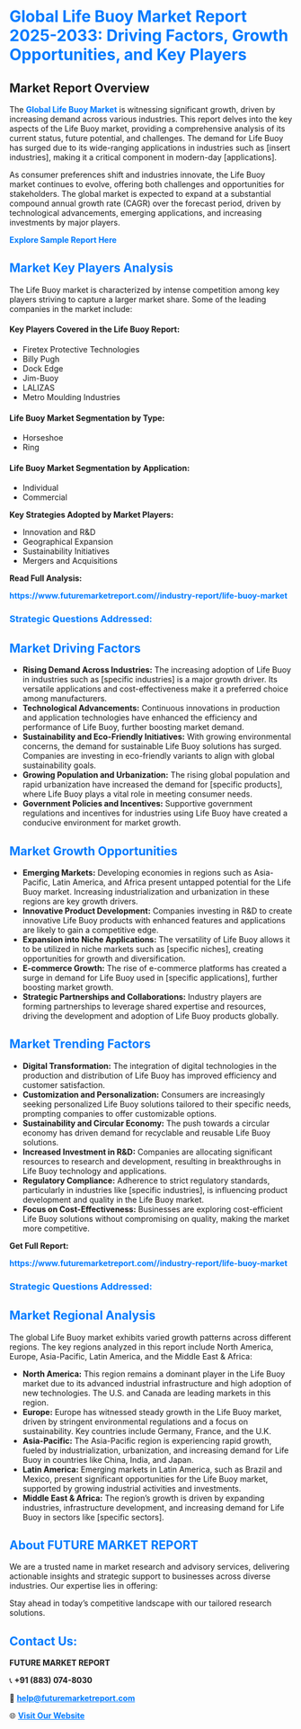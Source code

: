 <h1 style="color: #007BFF;">Global Life Buoy Market Report 2025-2033: Driving Factors, Growth Opportunities, and Key Players</h1>

<section id="overview">
<h2>Market Report Overview</h2>
<p>The <a href="https://www.futuremarketreport.com//industry-report/life-buoy-market" style="color: #007BFF; text-decoration: none;"><strong>Global Life Buoy Market</strong></a> is witnessing significant growth, driven by increasing demand across various industries. This report delves into the key aspects of the Life Buoy market, providing a comprehensive analysis of its current status, future potential, and challenges. The demand for Life Buoy has surged due to its wide-ranging applications in industries such as [insert industries], making it a critical component in modern-day [applications].</p>
<p>As consumer preferences shift and industries innovate, the Life Buoy market continues to evolve, offering both challenges and opportunities for stakeholders. The global market is expected to expand at a substantial compound annual growth rate (CAGR) over the forecast period, driven by technological advancements, emerging applications, and increasing investments by major players.</p>
</section>

<section id="overview">
<p><a href="https://www.futuremarketreport.com//request-sample/reportId=92631" style="color: #007BFF; text-decoration: none;"><strong>Explore Sample Report Here</strong></a></p>
</section>

<section id="key-players">
<h2 style="color: #007BFF;">Market Key Players Analysis</h2>
<p>The Life Buoy market is characterized by intense competition among key players striving to capture a larger market share. Some of the leading companies in the market include:</p>
<h4>Key Players Covered in the Life Buoy Report:</h4>
<ul><li>Firetex Protective Technologies</li><li>Billy Pugh</li><li>Dock Edge</li><li>Jim-Buoy</li><li>LALIZAS</li><li>Metro Moulding Industries</li></ul>
<h4>Life Buoy Market Segmentation by Type:</h4>
<ul><li>Horseshoe</li><li>Ring</li></ul>

<h4>Life Buoy Market Segmentation by Application:</h4>
<ul><li>Individual</li><li>Commercial</li></ul>
<p><strong>Key Strategies Adopted by Market Players:</strong></p>
<ul>
<li>Innovation and R&D</li>
<li>Geographical Expansion</li>
<li>Sustainability Initiatives</li>
<li>Mergers and Acquisitions</li>
</ul>
</section>

<section>
<p><strong>Read Full Analysis: </strong></p><a href="https://www.futuremarketreport.com//industry-report/life-buoy-market" style="color: #007BFF; text-decoration: none;"><strong>https://www.futuremarketreport.com//industry-report/life-buoy-market</strong></a>
<h3 style="color: #007BFF;">Strategic Questions Addressed:</h3>
</section>

<section id="driving-factors">
<h2 style="color: #007BFF;">Market Driving Factors</h2>
<ul>
<li><strong>Rising Demand Across Industries:</strong> The increasing adoption of Life Buoy in industries such as [specific industries] is a major growth driver. Its versatile applications and cost-effectiveness make it a preferred choice among manufacturers.</li>
<li><strong>Technological Advancements:</strong> Continuous innovations in production and application technologies have enhanced the efficiency and performance of Life Buoy, further boosting market demand.</li>
<li><strong>Sustainability and Eco-Friendly Initiatives:</strong> With growing environmental concerns, the demand for sustainable Life Buoy solutions has surged. Companies are investing in eco-friendly variants to align with global sustainability goals.</li>
<li><strong>Growing Population and Urbanization:</strong> The rising global population and rapid urbanization have increased the demand for [specific products], where Life Buoy plays a vital role in meeting consumer needs.</li>
<li><strong>Government Policies and Incentives:</strong> Supportive government regulations and incentives for industries using Life Buoy have created a conducive environment for market growth.</li>
</ul>
</section>

<section id="growth-opportunities">
<h2 style="color: #007BFF;">Market Growth Opportunities</h2>
<ul>
<li><strong>Emerging Markets:</strong> Developing economies in regions such as Asia-Pacific, Latin America, and Africa present untapped potential for the Life Buoy market. Increasing industrialization and urbanization in these regions are key growth drivers.</li>
<li><strong>Innovative Product Development:</strong> Companies investing in R&D to create innovative Life Buoy products with enhanced features and applications are likely to gain a competitive edge.</li>
<li><strong>Expansion into Niche Applications:</strong> The versatility of Life Buoy allows it to be utilized in niche markets such as [specific niches], creating opportunities for growth and diversification.</li>
<li><strong>E-commerce Growth:</strong> The rise of e-commerce platforms has created a surge in demand for Life Buoy used in [specific applications], further boosting market growth.</li>
<li><strong>Strategic Partnerships and Collaborations:</strong> Industry players are forming partnerships to leverage shared expertise and resources, driving the development and adoption of Life Buoy products globally.</li>
</ul>
</section>

<section id="trending-factors">
<h2 style="color: #007BFF;">Market Trending Factors</h2>
<ul>
<li><strong>Digital Transformation:</strong> The integration of digital technologies in the production and distribution of Life Buoy has improved efficiency and customer satisfaction.</li>
<li><strong>Customization and Personalization:</strong> Consumers are increasingly seeking personalized Life Buoy solutions tailored to their specific needs, prompting companies to offer customizable options.</li>
<li><strong>Sustainability and Circular Economy:</strong> The push towards a circular economy has driven demand for recyclable and reusable Life Buoy solutions.</li>
<li><strong>Increased Investment in R&D:</strong> Companies are allocating significant resources to research and development, resulting in breakthroughs in Life Buoy technology and applications.</li>
<li><strong>Regulatory Compliance:</strong> Adherence to strict regulatory standards, particularly in industries like [specific industries], is influencing product development and quality in the Life Buoy market.</li>
<li><strong>Focus on Cost-Effectiveness:</strong> Businesses are exploring cost-efficient Life Buoy solutions without compromising on quality, making the market more competitive.</li>
</ul>
</section>

<section>
<p><strong>Get Full Report: </strong></p><a href="https://www.futuremarketreport.com//industry-report/life-buoy-market" style="color: #007BFF; text-decoration: none;"><strong>https://www.futuremarketreport.com//industry-report/life-buoy-market</strong></a>
<h3 style="color: #007BFF;">Strategic Questions Addressed:</h3>
</section>


<section id="regional-analysis">
<h2 style="color: #007BFF;">Market Regional Analysis</h2>
<p>The global Life Buoy market exhibits varied growth patterns across different regions. The key regions analyzed in this report include North America, Europe, Asia-Pacific, Latin America, and the Middle East & Africa:</p>
<ul>
<li><strong>North America:</strong> This region remains a dominant player in the Life Buoy market due to its advanced industrial infrastructure and high adoption of new technologies. The U.S. and Canada are leading markets in this region.</li>
<li><strong>Europe:</strong> Europe has witnessed steady growth in the Life Buoy market, driven by stringent environmental regulations and a focus on sustainability. Key countries include Germany, France, and the U.K.</li>
<li><strong>Asia-Pacific:</strong> The Asia-Pacific region is experiencing rapid growth, fueled by industrialization, urbanization, and increasing demand for Life Buoy in countries like China, India, and Japan.</li>
<li><strong>Latin America:</strong> Emerging markets in Latin America, such as Brazil and Mexico, present significant opportunities for the Life Buoy market, supported by growing industrial activities and investments.</li>
<li><strong>Middle East & Africa:</strong> The region’s growth is driven by expanding industries, infrastructure development, and increasing demand for Life Buoy in sectors like [specific sectors].</li>
</ul>
</section>

<footer>
<h2 style="color: #007BFF;">About FUTURE MARKET REPORT</h2>
<p>We are a trusted name in market research and advisory services, delivering actionable insights and strategic support to businesses across diverse industries. Our expertise lies in offering:</p>

<p>Stay ahead in today’s competitive landscape with our tailored research solutions.</p>

<h2 style="color: #007BFF;">Contact Us:</h2>
<p><strong>FUTURE MARKET REPORT</strong></p>
<p>📞 <strong>+91 (883) 074-8030</strong></p>
<p>📧 <strong><a href="mailto:help@futuremarketreport.com" style="color: #007BFF;">help@futuremarketreport.com</a></strong></p>
<p>🌐 <strong><a href="https://www.futuremarketreport.com/" style="color: #007BFF;">Visit Our Website</a></strong></p>
</footer>